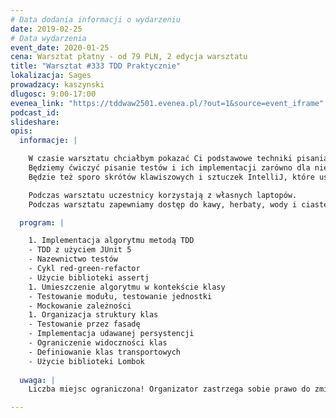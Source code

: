 ```yaml
---
# Data dodania informacji o wydarzeniu
date: 2019-02-25
# Data wydarzenia
event_date: 2020-01-25
cena: Warsztat płatny - od 79 PLN, 2 edycja warsztatu
title: "Warsztat #333 TDD Praktycznie"
lokalizacja: Sages
prowadzacy: kaszynski
dlugosc: 9:00-17:00
evenea_link: "https://tddwaw2501.evenea.pl/?out=1&source=event_iframe"
podcast_id:
slideshare:
opis:
  informacje: |

    W czasie warsztatu chciałbym pokazać Ci podstawowe techniki pisania testów i zapoznać z podejściem TDD. 
    Będziemy ćwiczyć pisanie testów i ich implementacji zarówno dla niezależnych klas jak i typowej aplikacji internetowej, zależnej od bazy danych czy innych aplikacji. 
    Będzie też sporo skrótów klawiszowych i sztuczek IntelliJ, które usprawnią Twoją pracę z kodem. 

    Podczas warsztatu uczestnicy korzystają z własnych laptopów. 
    Podczas warsztatu zapewniamy dostęp do kawy, herbaty, wody i ciastek. W porze obiadowej zapewniamy lunch.

  program: |

    1. Implementacja algorytmu metodą TDD
    - TDD z użyciem JUnit 5
    - Nazewnictwo testów
    - Cykl red-green-refactor
    - Użycie biblioteki assertj
    1. Umieszczenie algorytmu w kontekście klasy
    - Testowanie modułu, testowanie jednostki
    - Mockowanie zależności
    1. Organizacja struktury klas 
    - Testowanie przez fasadę
    - Implementacja udawanej persystencji
    - Ograniczenie widoczności klas
    - Definiowanie klas transportowych
    - Użycie biblioteki Lombok
  
  uwaga: |
    Liczba miejsc ograniczona! Organizator zastrzega sobie prawo do zmiany lokalizacji wydarzenia oraz jego odwołania w przypadku niezgłoszenia się minimalnej liczby uczestników.

---
```

